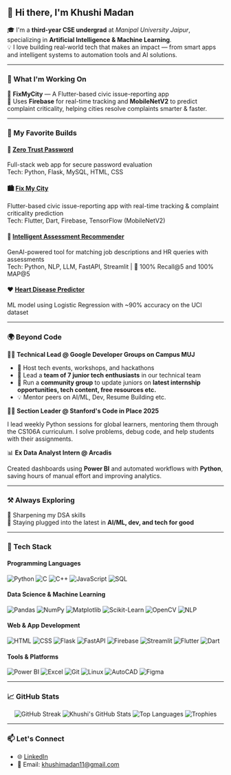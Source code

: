 ## 👋 Hi there, I'm Khushi Madan

🎓 I'm a **third-year CSE undergrad** at *Manipal University Jaipur*, specializing in **Artificial Intelligence & Machine Learning**.  
💡 I love building real-world tech that makes an impact — from smart apps and intelligent systems to automation tools and AI solutions.

---

### 🚧 What I'm Working On
📱 **FixMyCity** — A Flutter-based civic issue-reporting app  
🔗 Uses **Firebase** for real-time tracking and **MobileNetV2** to predict complaint criticality, helping cities resolve complaints smarter & faster.

---

### 🤖 My Favorite Builds

#### 🔐 [Zero Trust Password](https://github.com/khushimadan/Zero-Trust-Password)
Full-stack web app for secure password evaluation  
Tech: Python, Flask, MySQL, HTML, CSS 

#### 🏙️ [Fix My City](https://github.com/khushimadan/Fix-My-City)
Flutter-based civic issue-reporting app with real-time tracking & complaint criticality prediction  
Tech: Flutter, Dart, Firebase, TensorFlow (MobileNetV2) 

#### 🤖 [Intelligent Assessment Recommender](https://github.com/khushimadan/SHL_Assessment_Recommendation_System)
GenAI-powered tool for matching job descriptions and HR queries with assessments  
Tech: Python, NLP, LLM, FastAPI, Streamlit | 🎯 100% Recall@5 and 100% MAP@5

#### ❤️ [Heart Disease Predictor](https://github.com/khushimadan/Heart-Disease-Prediction)
ML model using Logistic Regression with ~90% accuracy on the UCI dataset  

---

### 🌍 Beyond Code
👩‍💼 **Technical Lead @ Google Developer Groups on Campus MUJ**
- 🎤 Host tech events, workshops, and hackathons
- 👥 Lead a **team of 7 junior tech enthusiasts** in our technical team
- 💬 Run a **community group** to update juniors on **latest internship opportunities, tech content, free resources etc.**
- 💡 Mentor peers on AI/ML, Dev, Resume Building etc.
  
👩‍🏫 **Section Leader @ Stanford's Code in Place 2025** 

I lead weekly Python sessions for global learners, mentoring them through the CS106A curriculum. I solve problems, debug code, and help students with their assignments.

📊 **Ex Data Analyst Intern @ Arcadis**  

Created dashboards using **Power BI** and automated workflows with **Python**, saving hours of manual effort and improving analytics.

---

### ⚒️ Always Exploring
🧩 Sharpening my DSA skills    
📡 Staying plugged into the latest in **AI/ML, dev, and tech for good**

---

### 🚀 Tech Stack

#### Programming Languages
![Python](https://img.shields.io/badge/-Python-3776AB?style=flat&logo=python&logoColor=white)
![C](https://img.shields.io/badge/-C-A8B9CC?style=flat&logo=c&logoColor=white)
![C++](https://img.shields.io/badge/-C++-00599C?style=flat&logo=c%2B%2B&logoColor=white)
![JavaScript](https://img.shields.io/badge/-JavaScript-F7DF1E?style=flat&logo=javascript&logoColor=black)
![SQL](https://img.shields.io/badge/-SQL-4479A1?style=flat&logo=postgresql&logoColor=white)

#### Data Science & Machine Learning
![Pandas](https://img.shields.io/badge/-Pandas-150458?style=flat&logo=pandas)
![NumPy](https://img.shields.io/badge/-NumPy-013243?style=flat&logo=numpy)
![Matplotlib](https://img.shields.io/badge/-Matplotlib-11557C?style=flat&logo=matplotlib)
![Scikit-Learn](https://img.shields.io/badge/-Scikit--Learn-F7931E?style=flat&logo=scikit-learn)
![OpenCV](https://img.shields.io/badge/-OpenCV-5C3EE8?style=flat&logo=opencv&logoColor=white)
![NLP](https://img.shields.io/badge/-NLP-blue?style=flat)

#### Web & App Development
![HTML](https://img.shields.io/badge/-HTML5-E34F26?style=flat&logo=html5&logoColor=white)
![CSS](https://img.shields.io/badge/-CSS3-1572B6?style=flat&logo=css3)
![Flask](https://img.shields.io/badge/-Flask-000000?style=flat&logo=flask)
![FastAPI](https://img.shields.io/badge/-FastAPI-009688?style=flat&logo=fastapi&logoColor=white)
![Firebase](https://img.shields.io/badge/-Firebase-FFCA28?style=flat&logo=firebase&logoColor=black)
![Streamlit](https://img.shields.io/badge/-Streamlit-FF4B4B?style=flat&logo=streamlit&logoColor=white)
![Flutter](https://img.shields.io/badge/-Flutter-02569B?style=flat&logo=flutter&logoColor=white)
![Dart](https://img.shields.io/badge/-Dart-0175C2?style=flat&logo=dart&logoColor=white)

#### Tools & Platforms
![Power BI](https://img.shields.io/badge/-Power%20BI-F2C811?style=flat&logo=powerbi&logoColor=black)
![Excel](https://img.shields.io/badge/-Excel-217346?style=flat&logo=microsoft-excel&logoColor=white)
![Git](https://img.shields.io/badge/-Git-F05032?style=flat&logo=git)
![Linux](https://img.shields.io/badge/-Linux-FCC624?style=flat&logo=linux&logoColor=black)
![AutoCAD](https://img.shields.io/badge/-AutoCAD-E44D26?style=flat&logo=autodesk)
![Figma](https://img.shields.io/badge/-Figma-F24E1E?style=flat&logo=figma&logoColor=white)

---

### 📈 GitHub Stats

<div align="center">

<!-- GitHub Streak -->
<img src="https://streak-stats.demolab.com?user=khushimadan&theme=radical&border_radius=10&date_format=j%20M%5B%20Y%5D" alt="GitHub Streak" />

<!-- GitHub Stats -->
<img src="https://github-readme-stats.vercel.app/api?username=khushimadan&show_icons=true&theme=radical&border_radius=10&hide_border=false&count_private=true&include_all_commits=true&hide=issues" alt="Khushi's GitHub Stats" />

<!-- Top Languages -->
<img src="https://github-readme-stats.vercel.app/api/top-langs/?username=khushimadan&layout=compact&theme=radical&border_radius=10&hide_border=false" alt="Top Languages" />

<!-- GitHub Trophies -->
<img src="https://github-profile-trophy.vercel.app/?username=khushimadan&theme=radical&no-frame=true&title=Stars,Commits,Followers,Repositories" alt="Trophies" />

</div>

---

### 📫 Let's Connect
- 🌐 [LinkedIn](https://www.linkedin.com/in/khushimadan11/)
- 📧 Email: khushimadan11@gmail.com
